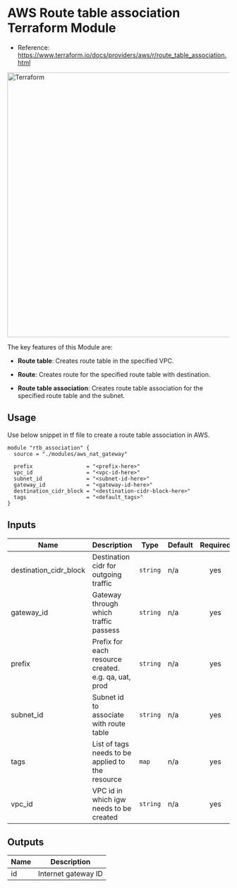 AWS Route table association Terraform Module
=========

- Reference: https://www.terraform.io/docs/providers/aws/r/route_table_association.html

<img alt="Terraform" src="https://cdn.rawgit.com/hashicorp/terraform-website/master/content/source/assets/images/logo-hashicorp.svg" width="600px">

The key features of this Module are:
 
- **Route table**: Creates route table in the specified VPC.

- **Route**: Creates route for the specified route table with destination.

- **Route table association**: Creates route table association for the specified route table and the subnet.
  
Usage
-------------------------------

Use below snippet in tf file to create a route table association in AWS.

```
module "rtb_association" {
  source = "./modules/aws_nat_gateway"

  prefix                 = "<prefix-here>"
  vpc_id                 = "<vpc-id-here>"
  subnet_id              = "<subnet-id-here>"
  gateway_id             = "<gateway-id-here>"
  destination_cidr_block = "<destination-cidr-block-here>"
  tags                   = "<default_tags>"
}
```


## Inputs

| Name | Description | Type | Default | Required |
|------|-------------|------|---------|:-----:|
| destination\_cidr\_block | Destination cidr for outgoing traffic | `string` | n/a | yes |
| gateway\_id | Gateway through which traffic passess | `string` | n/a | yes |
| prefix | Prefix for each resource created. e.g. qa, uat, prod | `string` | n/a | yes |
| subnet\_id | Subnet id to associate with route table | `string` | n/a | yes |
| tags | List of tags needs to be applied to the resource | `map` | n/a | yes |
| vpc\_id | VPC id in which igw needs to be created | `string` | n/a | yes |

## Outputs

| Name | Description |
|------|-------------|
| id | Internet gateway ID |